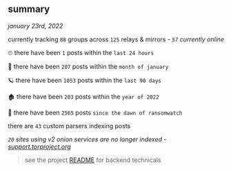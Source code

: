 
## summary
_january 23rd, 2022_

currently tracking `88` groups across `125` relays & mirrors - _`57` currently online_

⏲ there have been `1` posts within the `last 24 hours`

🦈 there have been `207` posts within the `month of january`

🪐 there have been `1053` posts within the `last 90 days`

🏚 there have been `203` posts within the `year of 2022`

🦕 there have been `2565` posts `since the dawn of ransomwatch`

there are `43` custom parsers indexing posts

_`20` sites using v2 onion services are no longer indexed - [support.torproject.org](https://support.torproject.org/onionservices/v2-deprecation/)_

> see the project [README](https://github.com/thetanz/ransomwatch#ransomwatch--) for backend technicals

